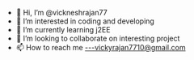 - 👋 Hi, I’m @vickneshrajan77
- 👀 I’m interested in coding and developing
- 🌱 I’m currently learning j2EE
- 💞️ I’m looking to collaborate on interesting project
- 📫 How to reach me ---vickyrajan7710@gmail.com

<!---
vickneshrajan77/vickneshrajan77 is a ✨ special ✨ repository because its `README.md` (this file) appears on your GitHub profile.
You can click the Preview link to take a look at your changes.
--->
